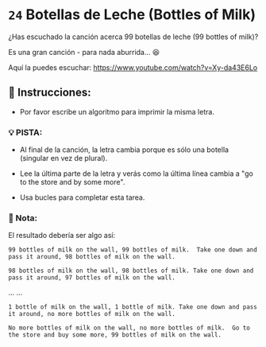 # `24` Botellas de Leche (Bottles of Milk)

¿Has escuchado la canción acerca 99 botellas de leche (99 bottles of milk)? 

Es una gran canción - para nada aburrida... :laughing: 

Aquí la puedes escuchar: https://www.youtube.com/watch?v=Xy-da43E6Lo

## :pencil: Instrucciones:

* Por favor escribe un algoritmo para imprimir la misma letra.

### :bulb: PISTA:

* Al final de la canción, la letra cambia porque es sólo una botella (singular en vez de plural).

* Lee la última parte de la letra y verás como la última línea cambia a "go to the store and by some more".

* Usa bucles para completar esta tarea.

### :scroll: Nota:

El resultado debería ser algo así:

`99 bottles of milk on the wall, 99 bottles of milk. 
Take one down and pass it around, 98 bottles of milk on the wall.`

`98 bottles of milk on the wall, 98 bottles of milk.
Take one down and pass it around, 97 bottles of milk on the wall.`

... ...

`1 bottle of milk on the wall, 1 bottle of milk.
Take one down and pass it around, no more bottles of milk on the wall.`

`No more bottles of milk on the wall, no more bottles of milk. 
Go to the store and buy some more, 99 bottles of milk on the wall.`